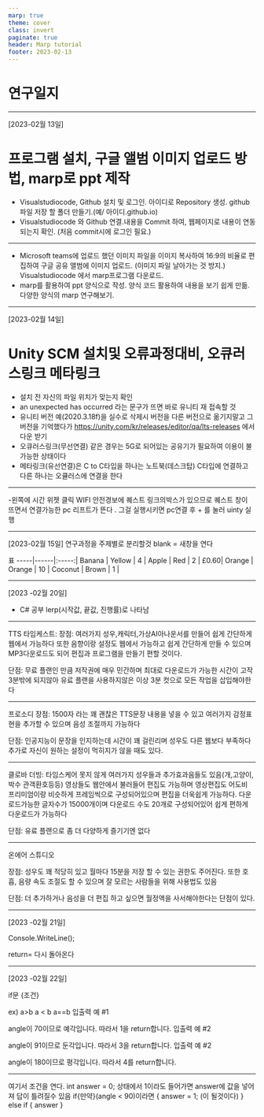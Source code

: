 ```yaml
---
marp: true
theme: cover
class: invert
paginate: true
header: Marp tutorial
footer: 2023-02-13
---
```


# 연구일지



---

[2023-02월 13일]
# 프로그램 설치, 구글 앨범 이미지 업로드 방법, marp로 ppt 제작

- Visualstudiocode, Github 설치 및 로그인.
아이디로 Repository 생성.
github 파일 저장 할 폴더 만들기.(예/ 아이디.github.io)
- Visualstudiocode 와 Github 연결.내용을 Commit 하여, 웹페이지로 내용이 연동되는지 확인. (처음 commit시에 로그인 필요.)


---
- Microsoft teams에 업로드 했던 이미지 파일을 이미지 복사하여 
16:9의 비율로 편집하여 구글 공유 앨범에 이미지 업로드. (이미지 파일 날아가는 것 방지.)
Visualstudiocode 에서 marp프로그램 다운로드.
- marp를 활용하여 ppt 양식으로 작성.
양식 코드 활용하여 내용을 보기 쉽게 만듦.
다양한 양식의 marp 연구해보기. 



---
 [2023-02월 14일]
 # Unity SCM 설치및 오류과정대비, 오큐러스링크 메타링크
 - 설치 전 자신의 파일 위치가 맞는지 확인
 - an unexpected has occurred 라는 문구가 뜨면 바로 유니티 재 접속할 것 
 - 유니티 버전 예(2020.3.18f)을 실수로 삭제시 버전을 다른 버전으로 옮기지말고 그 버전을 기억했다가 https://unity.com/kr/releases/editor/qa/lts-releases 에서 다운 받기
- 오큐러스링크(무선연결) 같은 경우는 5G로 되어있는 공유기가 필요하여 이용이 불가능한 
상태이다
- 메타링크(유선연결)은 C to C타입을 하나는 노트북(데스크탑) C타입에 연결하고 다른 하나는 오큘러스에 연결을 한다 
---


 -왼쪽에 시간 위젯 클릭 
 WIFI 안전경보에 퀘스트 링크의박스가 있으므로 퀘스트 창이 뜨면서 연결가능한 pc 리프트가 뜬다 . 그걸 실행시키면 pc연결 후 + 를 눌러 uinty 실행

 

---
 [2023-02월 15일]
  연구과정을 주제별로 분리할것 
  blank = 새창을 연다


  표
  -----|------|:-----:|
Banana | Yellow | 4 | 
Apple | Red | 2 | £0.60| 
Orange | Orange | 10 | 
Coconut | Brown | 1  | 
 
---

 [2023 -02월 20일]
 - C# 공부
 lerp(시작값, 끝값, 진행률)로 나타남

---

 TTS 
 타임케스트: 장점: 여러가지 성우,캐릭터,가상AI아나운서를 만들어 쉽게 간단하게 웹에서 가능하다 또한 음향이랑 설정도 웹에서 가능하고 쉽게 간단하게 만들 수 있으며 MP3다운로드도 되어 편집과 프로그램을 만들기 편할 것이다.

 단점: 무료 플랜인 만큼 저작권에 매우 민간하며 최대로 다운로드가 가능한 시간이 고작 3분밖에 되지않아 유료 플랜을 사용하지않은 이상 3분 컷으로 모든 작업을 삽입해야한다
 

---
 프로소디
 장점: 1500자 라는 꽤 괜찮은 TTS문장 내용을 넣을 수 있고 여러가지 감정표현을 추가할 수 있으며 음성 조절까지 가능하다 

 단점: 인공지능이 문장을 인지하는데 시간이 꽤 걸린리며 성우도 다른 웹보다 부족하다 추가로 자신이 원하는 설정이 먹히지가 않을 때도 있다.

---

클로바 더빙: 타임스케어 못지 않게 여러가지 성우들과 추가효과음들도 있음(개,고양이,박수 관객환호등등) 영상들도 웹안에서 불러들어 편집도 가능하며 영상편집도 어도비 프리미엄이랑 비슷하게 프레임씩으로 구성되어있으며 편집을 더욱쉽게 가능하다. 다운로드가능한 글자수가 15000개이며  다운로드 수도 20개로 구성되어있어 쉽게 편하게 다운로드가 가능하다 

단점: 유료 플랜으로 좀 더 다양하게 즐기기엔 없다

---

온에어 스튜디오 

장점: 성우도 꽤 적당히 있고 월마다 15분을 저장 할 수 있는 권한도 주어진다. 또한 호흡, 음량 속도 조절도 할 수 있으며 잘 모르는 사람들을 위해 사용법도 있음

단점: 더 추가하거나 음성을 더 편집 하고 싶으면 월정액을 사서해야한다는 단점이 있다.

----

 [2023 -02월 21일]

 Console.WriteLine();
 

 return= 다시 돌아온다

---
 
 [2023 -02월 22일]

if문 {조건}

ex) a>b a < b a==b
입출력 예 #1

angle이 70이므로 예각입니다. 따라서 1을 return합니다.
입출력 예 #2

angle이 91이므로 둔각입니다. 따라서 3을 return합니다.
입출력 예 #2

angle이 180이므로 평각입니다. 따라서 4를 return합니다.


---

여기서 조건을 연다.
int answer = 0; 상태에서 1이라도 들어가면 answer에 값을 넣어져 답이 틀려질수 있음 
if{만약}(angle < 90)이라면
{
  answer = 1; (이 될것이다)
}
else if
{
  answer
}



